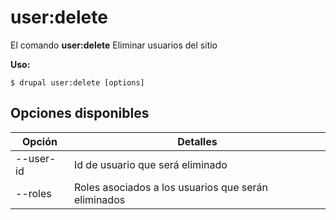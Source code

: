 # user:delete
El comando **user:delete** Eliminar usuarios del sitio

**Uso:**
```
$ drupal user:delete [options] 
```

## Opciones disponibles
Opción | Detalles
-------|-------------
--user-id | Id de usuario que será eliminado
--roles | Roles asociados a los usuarios que serán eliminados
